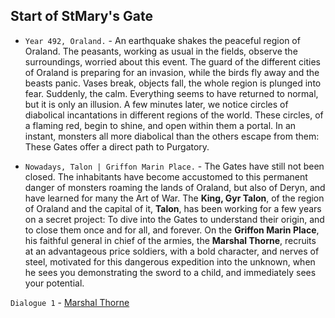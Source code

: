 ## Start of StMary's Gate

- `Year 492, Oraland.` - An earthquake shakes the peaceful region of Oraland. The peasants, working as usual in the fields, observe the surroundings, worried about this event. The guard of the different cities of Oraland is preparing for an invasion, while the birds fly away and the beasts panic. Vases break, objects fall, the whole region is plunged into fear. Suddenly, the calm. Everything seems to have returned to normal, but it is only an illusion. A few minutes later, we notice circles of diabolical incantations in different regions of the world. These circles, of a flaming red, begin to shine, and open within them a portal. In an instant, monsters all more diabolical than the others escape from them: These Gates offer a direct path to Purgatory.

- `Nowadays, Talon | Griffon Marin Place.` - The Gates have still not been closed. The inhabitants have become accustomed to this permanent danger of monsters roaming the lands of Oraland, but also of Deryn, and have learned for many the Art of War. The **King, Gyr Talon**, of the region of Oraland and the capital of it, **Talon**, has been working for a few years on a secret project: To dive into the Gates to understand their origin, and to close them once and for all, and forever. On the **Griffon Marin Place**, his faithful general in chief of the armies, the **Marshal Thorne**, recruits at an advantageous price soldiers, with a bold character, and nerves of steel, motivated for this dangerous expedition into the unknown, when he sees you demonstrating the sword to a child, and immediately sees your potential.

`Dialogue 1` - [Marshal Thorne](../characters/Marshal_Thorne.md#dialog-1)
